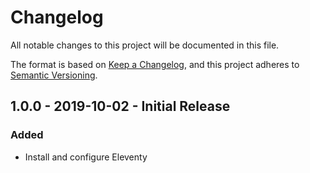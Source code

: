 # Changelog
All notable changes to this project will be documented in this file.

The format is based on [Keep a Changelog](changelog),
and this project adheres to [Semantic Versioning](semver).

<!--
## X.X.X - XXXX-XX-XX - XXXXXX

### Added
### Changed
### Deprecated
### Removed
### Fixed
### Security
-->

## 1.0.0 - 2019-10-02 - Initial Release

### Added
- Install and configure Eleventy

[changelog]: https://keepachangelog.com/en/1.0.0/
[semver]: https://semver.org/spec/v2.0.0.html